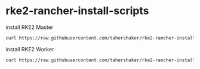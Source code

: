 # rke2-rancher-install-scripts

install RKE2 Master

```bash
curl https://raw.githubusercontent.com/tahershaker/rke2-rancher-install-scripts/main/install-rke2-master.sh | bash
```

install RKE2 Worker

```bash
curl https://raw.githubusercontent.com/tahershaker/rke2-rancher-install-scripts/main/install-rke2-worker.sh | bash
```